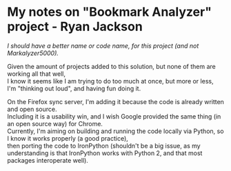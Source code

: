 # My notes on "Bookmark Analyzer" project - Ryan Jackson
*I should have a better name or code name, for this project (and not Markalyzer5000).*

Given the amount of projects added to this solution, but none of them are working all that well,  
I know it seems like I am trying to do too much at once, but more or less,  
I'm "thinking out loud", and having fun doing it.

On the Firefox sync server, I'm adding it because the code is already written and open source.  
Including it is a usability win, and I wish Google provided the same thing (in an open source way) for Chrome.  
Currently, I'm aiming on building and running the code locally via Python, so I know it works properly (a good practice),  
then porting the code to IronPython (shouldn't be a big issue, as my understanding is that IronPython works with Python 2, and that most packages interoperate well).  
